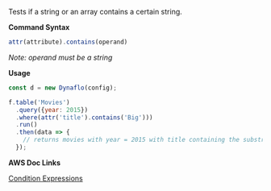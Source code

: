 Tests if a string or an array contains a certain string.

**Command Syntax**

```javascript
attr(attribute).contains(operand)
```

*Note: operand must be a string*

**Usage**

```javascript
const d = new Dynaflo(config);

f.table('Movies')
  .query({year: 2015})
  .where(attr('title').contains('Big')))
  .run()
  .then(data => {
    // returns movies with year = 2015 with title containing the substring 'Big'
  });
```

**AWS Doc Links**

[Condition Expressions](http://docs.aws.amazon.com/amazondynamodb/latest/developerguide/Expressions.SpecifyingConditions.html)